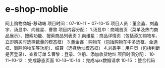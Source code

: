 # e-shop-moblie
网上购物商城-移动端
项目时间：07-10-11 ~ 07-10-15
项目人员：董金鑫、刘鑫宇、汤显中、向维星、曹黎
项目内容分配：
	1.汤显中：商城首页（菜单及热门商品展示）、搜索功能、搜索商品列表页
	2.向维星：商品详情页（包括添加购物车、立即购买时选择数量的模态框）
	3.董金鑫：购物车（包括购物车中多选框、全选框、删除购物车等功能）、结算（选择地址模态框）
	4.刘鑫宇：用户页（包括判断是否登录）、查看订单
	5.曹黎：登录、注册、添加收货地址
项目时间分配：
	10-11~10-12	：完成静态页面
	10-13~10-14	：完成ajax数据请求
	10-15	：整合代码